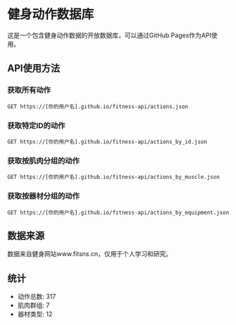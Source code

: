 # 健身动作数据库

这是一个包含健身动作数据的开放数据库，可以通过GitHub Pages作为API使用。

## API使用方法

### 获取所有动作
```
GET https://[你的用户名].github.io/fitness-api/actions.json
```

### 获取特定ID的动作
```
GET https://[你的用户名].github.io/fitness-api/actions_by_id.json
```

### 获取按肌肉分组的动作
```
GET https://[你的用户名].github.io/fitness-api/actions_by_muscle.json
```

### 获取按器材分组的动作
```
GET https://[你的用户名].github.io/fitness-api/actions_by_equipment.json
```

## 数据来源

数据来自健身网站www.fitsns.cn，仅用于个人学习和研究。

## 统计

- 动作总数: 317
- 肌肉群组: 7
- 器材类型: 12
